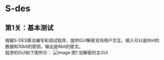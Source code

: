 # S-des
## 第1关：基本测试
根据S-DES算法编写和调试程序，提供GUI解密支持用户交互。输入可以是8bit的数据和10bit的密钥，输出是8bit的密文。    
程序的GUI如下图所示：
![image](https://github.com/revovle2/S-des/assets/93172576/5f0f4559-34aa-4588-8844-d904d2e72b7d)
                          图1 加解密的主GUI



